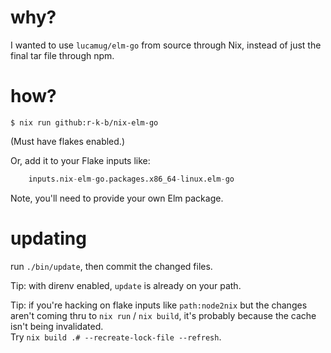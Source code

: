 # why?

I wanted to use `lucamug/elm-go` from source through Nix, instead of just the
final tar file through npm.


# how?

```shell
$ nix run github:r-k-b/nix-elm-go
```

(Must have flakes enabled.)

Or, add it to your Flake inputs like:

```nix
    inputs.nix-elm-go.packages.x86_64-linux.elm-go
```

Note, you'll need to provide your own Elm package.


# updating

run `./bin/update`, then commit the changed files.

Tip: with direnv enabled, `update` is already on your path.

Tip: if you're hacking on flake inputs like `path:node2nix` but the changes
aren't coming thru to `nix run` / `nix build`, it's probably because the cache
isn't being invalidated.  
Try `nix build .# --recreate-lock-file --refresh`.
